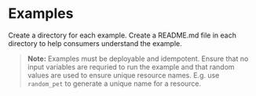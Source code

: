 # Examples

Create a directory for each example.
Create a README.md file in each directory to help consumers understand the example.

> **Note:** Examples must be deployable and idempotent. Ensure that no input variables are requried to run the example and that random values are used to ensure unique resource names. E.g. use `random_pet` to generate a unique name for a resource.
